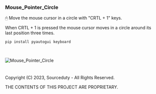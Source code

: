 ### Mouse_Pointer_Circle

🖱 Move the mouse cursor in a circle with "CRTL + 1" keys.

When CRTL + 1 is pressed the mouse cursor moves in a circle around its last position three times.


```
pip install pyautogui keyboard

```
<br />

![Mouse_Pointer_Circle](https://github.com/sourceduty/Mouse_Pointer_Circle/assets/123030236/e6de8672-255c-46a1-82b4-e790da0bf152)

#

Copyright (C) 2023, Sourceduty - All Rights Reserved.

THE CONTENTS OF THIS PROJECT ARE PROPRIETARY.
